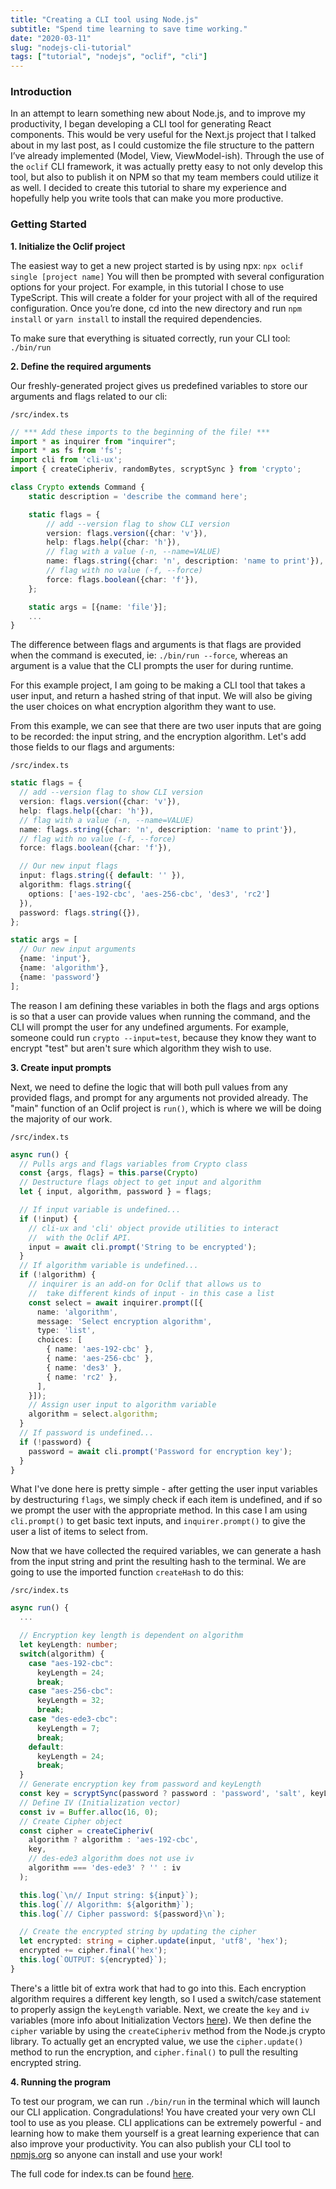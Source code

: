 ```yaml
---
title: "Creating a CLI tool using Node.js"
subtitle: "Spend time learning to save time working."
date: "2020-03-11"
slug: "nodejs-cli-tutorial"
tags: ["tutorial", "nodejs", "oclif", "cli"]
---
```


### Introduction
In an attempt to learn something new about Node.js, and to improve my productivity, I began developing a CLI tool for generating React components. This would be very useful for the Next.js project that I talked about in my last post, as I could customize the file structure to the pattern I’ve already implemented (Model, View, ViewModel-ish).  Through the use of the `oclif` CLI framework, it was actually pretty easy to not only develop this tool, but also to publish it on NPM so that my team members could utilize it as well. I decided to create this tutorial to share my experience and hopefully help you write tools that can make you more productive.

### Getting Started
**1. Initialize the Oclif project**

The easiest way to get a new project started is by using npx: 
`npx oclif single [project name]`
You will then be prompted with several configuration options for your project. For example, in this tutorial I chose to use TypeScript. This will create a folder for your project with all of the required configuration.  Once you’re done, cd into the new directory and run
`npm install`  or `yarn install` to install the required dependencies.

To make sure that everything is situated correctly, run your CLI tool:
`./bin/run`

**2. Define the required arguments**

Our freshly-generated project gives us predefined variables to store our arguments and flags related to our cli:

`/src/index.ts`
```ts
// *** Add these imports to the beginning of the file! ***
import * as inquirer from "inquirer";
import * as fs from 'fs';
import cli from 'cli-ux';
import { createCipheriv, randomBytes, scryptSync } from 'crypto';

class Crypto extends Command {
    static description = 'describe the command here';

    static flags = {
        // add --version flag to show CLI version
        version: flags.version({char: 'v'}),
        help: flags.help({char: 'h'}),
        // flag with a value (-n, --name=VALUE)
        name: flags.string({char: 'n', description: 'name to print'}),
        // flag with no value (-f, --force)
        force: flags.boolean({char: 'f'}),
    };

    static args = [{name: 'file'}];
    ...
}
```
The difference between flags and arguments is that flags are provided when the command is executed, ie: `./bin/run --force`, whereas an argument is a value that the CLI prompts the user for during runtime. 

For this example project, I am going to be making a CLI tool that takes a user input, and return a hashed string of that input. We will also be giving the user choices on what encryption algorithm they want to use.

From this example, we can see that there are two user inputs that are going to be recorded: the input string, and the encryption algorithm. Let's add those fields to our flags and arguments:

`/src/index.ts`
```ts
static flags = {
  // add --version flag to show CLI version
  version: flags.version({char: 'v'}),
  help: flags.help({char: 'h'}),
  // flag with a value (-n, --name=VALUE)
  name: flags.string({char: 'n', description: 'name to print'}),
  // flag with no value (-f, --force)
  force: flags.boolean({char: 'f'}),

  // Our new input flags
  input: flags.string({ default: '' }),
  algorithm: flags.string({ 
    options: ['aes-192-cbc', 'aes-256-cbc', 'des3', 'rc2'] 
  }),
  password: flags.string({}),
};

static args = [
  // Our new input arguments
  {name: 'input'},
  {name: 'algorithm'},
  {name: 'password'}
];
```

The reason I am defining these variables in both the flags and args options is so that a user can provide values when running the command, and the CLI will prompt the user for any undefined arguments. For example, someone could run `crypto --input=test`, because they know they want to encrypt "test" but aren't sure which algorithm they wish to use.

**3. Create input prompts**

Next, we need to define the logic that will both pull values from any provided flags, and prompt for any arguments not provided already. The "main" function of an Oclif project is `run()`, which is where we will be doing the majority of our work.

`/src/index.ts`
```ts
async run() {
  // Pulls args and flags variables from Crypto class
  const {args, flags} = this.parse(Crypto)
  // Destructure flags object to get input and algorithm
  let { input, algorithm, password } = flags;

  // If input variable is undefined...
  if (!input) {
    // cli-ux and 'cli' object provide utilities to interact
    //  with the Oclif API.
    input = await cli.prompt('String to be encrypted');
  }
  // If algorithm variable is undefined...
  if (!algorithm) {
    // inquirer is an add-on for Oclif that allows us to
    //  take different kinds of input - in this case a list
    const select = await inquirer.prompt([{
      name: 'algorithm',
      message: 'Select encryption algorithm',
      type: 'list',
      choices: [
        { name: 'aes-192-cbc' },
        { name: 'aes-256-cbc' },
        { name: 'des3' },
        { name: 'rc2' },
      ],
    }]);
    // Assign user input to algorithm variable
    algorithm = select.algorithm;
  }
  // If password is undefined...
  if (!password) {
    password = await cli.prompt('Password for encryption key');
  }
}
```
What I've done here is pretty simple - after getting the user input variables by destructuring `flags`, we simply check if each item is undefined, and if so we prompt the user with the appropriate method. In this case I am using `cli.prompt()` to get basic text inputs, and `inquirer.prompt()` to give the user a list of items to select from. 

Now that we have collected the required variables, we can generate a hash from the input string and print the resulting hash to the terminal. We are going to use the imported function `createHash` to do this:

`/src/index.ts`
```ts
async run() {
  ...

  // Encryption key length is dependent on algorithm
  let keyLength: number;
  switch(algorithm) {
    case "aes-192-cbc":
      keyLength = 24;
      break;
    case "aes-256-cbc":
      keyLength = 32;
      break;
    case "des-ede3-cbc":
      keyLength = 7;
      break;
    default:
      keyLength = 24;
      break;
  }
  // Generate encryption key from password and keyLength
  const key = scryptSync(password ? password : 'password', 'salt', keyLength);
  // Define IV (Initialization vector)
  const iv = Buffer.alloc(16, 0);
  // Create Cipher object 
  const cipher = createCipheriv(
    algorithm ? algorithm : 'aes-192-cbc',
    key,
    // des-ede3 algorithm does not use iv
    algorithm === 'des-ede3' ? '' : iv
  );

  this.log(`\n// Input string: ${input}`);
  this.log(`// Algorithm: ${algorithm}`);
  this.log(`// Cipher password: ${password}\n`);

  // Create the encrypted string by updating the cipher
  let encrypted: string = cipher.update(input, 'utf8', 'hex');
  encrypted += cipher.final('hex');
  this.log(`OUTPUT: ${encrypted}`);
}
```

There's a little bit of extra work that had to go into this. Each encryption algorithm requires a different key length, so I used a switch/case statement to properly assign the `keyLength` variable. Next, we create the `key` and `iv` variables (more info about Initialization Vectors [here](https://en.wikipedia.org/wiki/Initialization_vector)). We then define the `cipher` variable by using the `createCipheriv` method from the Node.js crypto library. To actually get an encrypted value, we use the `cipher.update()` method to run the encryption, and `cipher.final()` to pull the resulting encrypted string.

**4. Running the program**

To test our program, we can run `./bin/run` in the terminal which will launch our CLI application. Congradulations! You have created your very own CLI tool to use as you please. CLI applications can be extremely powerful - and learning how to make them yourself is a great learning experience that can also improve your productivity. You can also publish your CLI tool to [npmjs.org](https://npmjs.org/) so anyone can install and use your work!

The full code for index.ts can be found [here](https://gist.github.com/dan-valinotti/6f7499d8e7a59d32f85740486ef4ba28).
